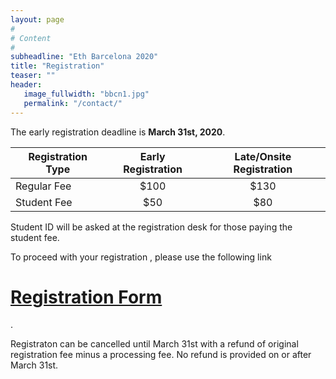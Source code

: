 ```yaml
---
layout: page
#
# Content
#
subheadline: "Eth Barcelona 2020"
title: "Registration"
teaser: ""
header:
   image_fullwidth: "bbcn1.jpg"
   permalink: "/contact/"
---
```


The early registration deadline is <b>March 31st, 2020</b>.

| Registration Type | Early Registration | Late/Onsite Registration |
|---|:-:|:-:|
| Regular Fee | $100 | $130 |
| Student Fee |  $50 |  $80 |

Student ID will be asked at the registration desk for those paying the student fee.


To proceed with your registration , please use the following link

<a href="https://barcelo.eventsair.com/ethbarcelona/registrationform/Site/Register">
<h1>Registration Form</h1></a>.

Registraton can be cancelled until March 31st with a refund of original registration fee minus a processing fee. No refund is provided on or after March 31st.

<br>



